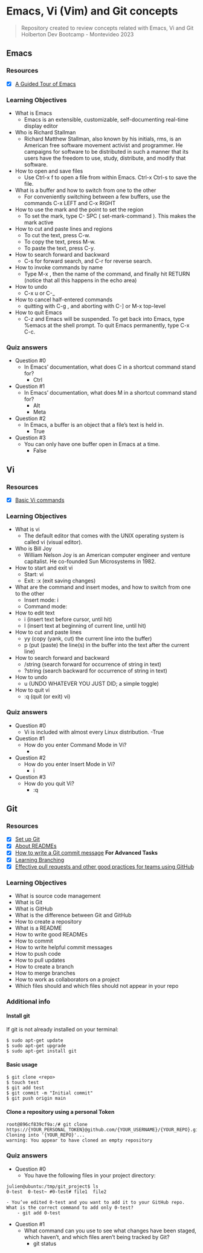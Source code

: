 # Emacs, Vi (Vim) and Git concepts
> Repository created to review concepts related with Emacs, Vi and Git <br>
Holberton Dev Bootcamp - Montevideo 2023
## Emacs
### Resources
- [x] [A Guided Tour of Emacs](https://www.gnu.org/software/emacs/tour/)
### Learning Objectives
* What is Emacs
	- Emacs is an extensible, customizable, self-documenting real-time display editor
* Who is Richard Stallman
	- Richard Matthew Stallman, also known by his initials, rms, is an American free software movement activist and programmer. He campaigns for software to be distributed in such a manner that its users have the freedom to use, study, distribute, and modify that software.
* How to open and save files
	- Use Ctrl-x f to open a file from within Emacs. Ctrl-x Ctrl-s to save the file.
* What is a buffer and how to switch from one to the other
	- For conveniently switching between a few buffers, use the commands C-x LEFT and C-x RIGHT
* How to use the mark and the point to set the region
	- To set the mark, type C- SPC ( set-mark-command ). This makes the mark active
* How to cut and paste lines and regions
	- To cut the text, press C-w.
	- To copy the text, press M-w.
	- To paste the text, press C-y.
* How to search forward and backward
	- C-s for forward search, and C-r for reverse search.
* How to invoke commands by name
	- Type M-x , then the name of the command, and finally hit RETURN (notice that all this happens in the echo area)
* How to undo
	- C-x u or C-_
* How to cancel half-entered commands
	- quitting with C-g , and aborting with C-] or M-x top-level
* How to quit Emacs
	- C-z and Emacs will be suspended. To get back into Emacs, type %emacs at the shell prompt. To quit Emacs permanently, type C-x C-c.
### Quiz answers
* Question #0
	- In Emacs’ documentation, what does C in a shortcut command stand for?
		- Ctrl
* Question #1
	- In Emacs’ documentation, what does M in a shortcut command stand for?
		- Alt
		- Meta
* Question #2
	- In Emacs, a buffer is an object that a file’s text is held in.
		- True
* Question #3
	- You can only have one buffer open in Emacs at a time.
		- False
## Vi
### Resources
- [x] [Basic Vi commands](https://www.cs.colostate.edu/helpdocs/vi.html)
### Learning Objectives
* What is vi
	- The default editor that comes with the UNIX operating system is called vi (visual editor).
* Who is Bill Joy
	- William Nelson Joy is an American computer engineer and venture capitalist. He co-founded Sun Microsystems in 1982.
* How to start and exit vi
	- Start: vi <filename>
	- Exit: :x (exit saving changes)
* What are the command and insert modes, and how to switch from one to the other
	- Insert mode: i
	- Command mode: <ESC>
* How to edit text
	- i (insert text before cursor, until <Esc> hit)
	- I (insert text at beginning of current line, until <Esc> hit)
* How to cut and paste lines
	- yy (copy (yank, cut) the current line into the buffer)
	- p (put (paste) the line(s) in the buffer into the text after the current line)
* How to search forward and backward
	- /string (search forward for occurrence of string in text)
	- ?string (search backward for occurrence of string in text)
* How to undo
	- u (UNDO WHATEVER YOU JUST DID; a simple toggle)
* How to quit vi
	- :q<Return> (quit (or exit) vi)
### Quiz answers
* Question #0
	- Vi is included with almost every Linux distribution.
		-True
* Question #1
	- How do you enter Command Mode in Vi?
		- <ESC>
* Question #2
	- How do you enter Insert Mode in Vi?
		- i
* Question #3
	- How do you quit Vi?
		- :q<Return>
## Git
### Resources
- [x] [Set up Git](https://docs.github.com/en/get-started/quickstart/set-up-git)
- [x] [About READMEs](https://docs.github.com/en/repositories/managing-your-repositorys-settings-and-features/customizing-your-repository/about-readmes)
- [x] [How to write a Git commit message](https://cbea.ms/git-commit/)
**For Advanced Tasks**
- [x] [Learning Branching](https://learngitbranching.js.org/?locale=es_ES)
- [x] [Effective pull requests and other good practices for teams using GitHub](https://codeinthehole.com/tips/pull-requests-and-other-good-practices-for-teams-using-github/)
### Learning Objectives
* What is source code management
* What is Git
* What is GitHub
* What is the difference between Git and GitHub
* How to create a repository
* What is a README
* How to write good READMEs
* How to commit
* How to write helpful commit messages
* How to push code
* How to pull updates
* How to create a branch
* How to merge branches
* How to work as collaborators on a project
* Which files should and which files should not appear in your repo
### Additional info
#### Install git
If git is not already installed on your terminal:
```
$ sudo apt-get update
$ sudo apt-get upgrade
$ sudo apt-get install git
```
#### Basic usage
```
$ git clone <repo>
$ touch test
$ git add test
$ git commit -m "Initial commit"
$ git push origin main
```
#### Clone a repository using a personal Token
```
root@896cf839cf9a:/# git clone https://{YOUR_PERSONAL_TOKEN}@github.com/{YOUR_USERNAME}/{YOUR_REPO}.git                  
Cloning into '{YOUR_REPO}'...
warning: You appear to have cloned an empty repository
```
### Quiz answers
* Question #0
	- You have the following files in your project directory:

```
julien@ubuntu:/tmp/git_project$ ls
0-test  0-test~ #0-test# file1  file2
```

	- You’ve edited 0-test and you want to add it to your GitHub repo. What is the correct command to add only 0-test?
		- git add 0-test
* Question #1
	- What command can you use to see what changes have been staged, which haven’t, and which files aren’t being tracked by Git?
		- git status
